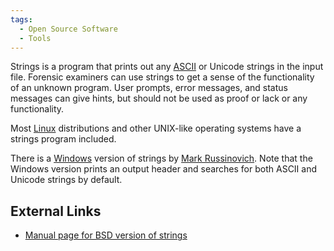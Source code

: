 ```yaml
---
tags:
  - Open Source Software
  - Tools
---
```

Strings is a program that prints out any [ASCII](ascii.md) or Unicode strings
in the input file. Forensic examiners can use strings to get a sense of the
functionality of an unknown program. User prompts, error messages, and status
messages can give hints, but should not be used as proof or lack or any
functionality.

Most [Linux](linux.md) distributions and other UNIX-like operating systems have
a strings program included.

There is a [Windows](windows.md) version of strings by [Mark Russinovich](mark_russinovich.md).
Note that the Windows version prints an output header and searches for both
ASCII and Unicode strings by default.

## External Links

* [Manual page for BSD version of strings](http://www.openbsd.org/cgi-bin/man.cgi?query=strings)
